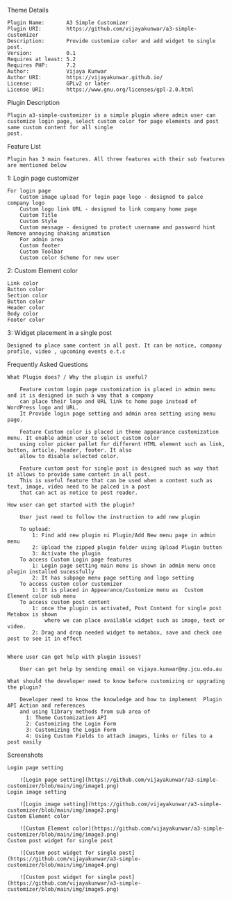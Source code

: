 Theme Details

    Plugin Name:       A3 Simple Customizer
    Plugin URI:        https://github.com/vijayakunwar/a3-simple-customizer
    Description:       Provide customize color and add widget to single post.
    Version:           0.1
    Requires at least: 5.2
    Requires PHP:      7.2
    Author:            Vijaya Kunwar
    Author URI:        https://vijayakunwar.github.io/
    License:           GPLv2 or later
    License URI:       https://www.gnu.org/licenses/gpl-2.0.html

Plugin Description 

    Plugin a3-simple-customizer is a simple plugin where admin user can
    customize login page, select custom color for page elements and post same custom content for all single
    post.

Feature List 

    Plugin has 3 main features. All three features with their sub features are mentioned below

1: Login page customizer

    For login page
        Custom image upload for login page logo - designed to palce company logo
        Custom logo link URL - designed to link company home page
        Custom Title
        Custom Style
        Custom message - designed to protect username and password hint
    Remove annoying shaking animation
        For admin area
        Custom footer
        Custom Toolbar
        Custom color Scheme for new user

2: Custom Element color

    Link color
    Button color
    Section color
    Button color
    Header color
    Body color
    Footer color

3: Widget placement in a single post

    Designed to place same content in all post. It can be notice, company profile, video , upcoming events e.t.c

Frequently Asked Questions 

    What Plugin does? / Why the plugin is useful?

        Feature custom login page customization is placed in admin menu and it is designed in such a way that a company
        can place their logo and URL link to home page instead of WordPress logo and URL.
        It Provide login page setting and admin area setting using menu page.
    
        Feature Custom color is placed in theme appearance customization menu. It enable admin user to select custom color
        using color picker pallet for different HTML element such as link, button, article, header, footer. It also
        allow to disable selected color.
    
        Feature custom post for single post is designed such as way that it allows to provide same content in all post.
        This is useful feature that can be used when a content such as text, image, video need to be palced in a post
        that can act as notice to post reader.

    How user can get started with the plugin?

        User just need to follow the instruction to add new plugin
    
        To upload:
            1: Find add new plugin ni Plugin/Add New menu page in admin menu
            2: Upload the zipped plugin folder using Upload Plugin button
            3: Activate the plugin
        To access Custom Login page features
            1: Login page setting main menu is shown in admin menu once plugin installed sucessfully
            2: It has subpage menu page setting and logo setting
        To access custom color customizer
            1: It is placed in Appearance/Customize menu as  Custom Element color sub menu
        To access custom post content
            1: once the plugin is activated, Post Content for single post Metabox is shown
                where we can place available widget such as image, text or video.
            2: Drag and drop needed widget to metabox, save and check one post to see it in effect


    Where user can get help with plugin issues?

        User can get help by sending email on vijaya.kunwar@my.jcu.edu.au

    What should the developer need to know before customizing or upgrading the plugin?
    
        Developer need to know the knowledge and how to implement  Plugin API Action and references
        and using library methods from sub area of
          1: Theme Customization API
          2: Customizing the Login Form
          3: Customizing the Login Form
          4: Using Custom Fields to attach images, links or files to a post easily


Screenshots

    Login page setting
    
        ![Login page setting](https://github.com/vijayakunwar/a3-simple-customizer/blob/main/img/image1.png)
    Login image setting
    
        ![Login image setting](https://github.com/vijayakunwar/a3-simple-customizer/blob/main/img/image2.png)
    Custom Element color
    
        ![Custom Element color](https://github.com/vijayakunwar/a3-simple-customizer/blob/main/img/image3.png)
    Custom post widget for single post
    
        ![Custom post widget for single post](https://github.com/vijayakunwar/a3-simple-customizer/blob/main/img/image4.png)
        
        ![Custom post widget for single post](https://github.com/vijayakunwar/a3-simple-customizer/blob/main/img/image5.png) 
    

